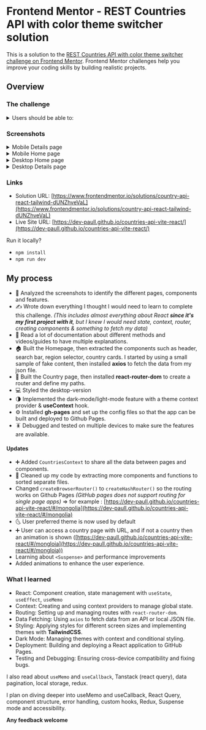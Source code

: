 # Frontend Mentor - REST Countries API with color theme switcher solution

This is a solution to the [REST Countries API with color theme switcher challenge on Frontend Mentor](https://www.frontendmentor.io/challenges/rest-countries-api-with-color-theme-switcher-5cacc469fec04111f7b848ca). Frontend Mentor challenges help you improve your coding skills by building realistic projects. 

## Overview

### The challenge

<details>
<summary>Users should be able to:</summary>

- See all countries from the API on the homepage
- Search for a country using an `input` field
- Filter countries by region
- Click on a country to see more detailed information on a separate page
- Click through to the border countries on the detail page
- Toggle the color scheme between light and dark mode *(optional)*
</details>

### Screenshots

<details>
<summary>Mobile Details page</summary>

![](./mobile_details_darkmode.png)

</details>

<details>
<summary>Mobile Home page</summary>

![](./mobile_home_darkmode.png)

</details>

<details>
<summary>Desktop Home page</summary>

![](./desktop_home_darkmode.png)

</details>

<details>
<summary>Desktop Details page</summary>

![](./desktop_details_lightmode.png)

</details>

### Links

- Solution URL: [https://www.frontendmentor.io/solutions/country-api-react-tailwind-dUNZhveVaL](https://www.frontendmentor.io/solutions/country-api-react-tailwind-dUNZhveVaL)
- Live Site URL: [https://dev-paull.github.io/countries-api-vite-react/](https://dev-paull.github.io/countries-api-vite-react/)

Run it locally? 
- `npm install` 
- `npm run dev`
## My process

- 🔎 Analyzed the screenshots to identify the different pages, components and features.
- ✍️ Wrote down everything I thought I would need to learn to complete this challenge. *(This includes almost everything about React **since it's my first project with it**, but I knew I would need state, context, router, creating components & something to fetch my data)*
- 📄 Read a lot of documentation about different methods and videos/guides to have multiple explanations.
- 🏠 Built the Homepage, then extracted the components such as header, search bar, region selector, country cards. I started by using a small sample of fake content, then installed **axios** to fetch the data from my json file.
- 📄 Built the Country page, then installed **react-router-dom** to create a router and define my paths.
- 💻 Styled the desktop-version
- 🌗 Implemented the dark-mode/light-mode feature with a theme context provider & **useContext** hook.
- ⚙️ Installed **gh-pages** and set up the config files so that the app can be built and deployed to Github Pages.
- 🪳 Debugged and tested on multiple devices to make sure the features are available.

#### Updates

- ➕ Added `CountriesContext` to share all the data between pages and components.
- 🧹 Cleaned up my code by extracting more components and functions to sorted separate files.
- Changed `createBrowserRouter()` to `createHashRouter()` so the routing works on Github Pages *(GitHub pages does not support routing for single page apps)* => for example : [https://dev-paull.github.io/countries-api-vite-react/#/mongolia](https://dev-paull.github.io/countries-api-vite-react/#/mongolia)
- 🌜 User preferred theme is now used by default
- ➕ User can access a country page with URL, and if not a country then an animation is shown ([https://dev-paull.github.io/countries-api-vite-react/#/mongloia](https://dev-paull.github.io/countries-api-vite-react/#/mongloia))
- Learning about `<Suspense>` and performance improvements
- Added animations to enhance the user experience.


### What I learned

- React: Component creation, state management with `useState`, `useEffect`, `useMemo`
- Context: Creating and using context providers to manage global state.
- Routing: Setting up and managing routes with `react-router-dom`.
- Data Fetching: Using `axios` to fetch data from an API or local JSON file.
- Styling: Applying styles for different screen sizes and implementing themes with **TailwindCSS**.
- Dark Mode: Managing themes with context and conditional styling.
- Deployment: Building and deploying a React application to GitHub Pages.
- Testing and Debugging: Ensuring cross-device compatibility and fixing bugs.

I also read about `useMemo` and `useCallback`, Tanstack (react query), data pagination, local storage, redux. 

I plan on diving deeper into useMemo and useCallback, React Query, component structure, error handling, custom hooks, Redux, Suspense mode and accessibility.


**Any feedback welcome**



